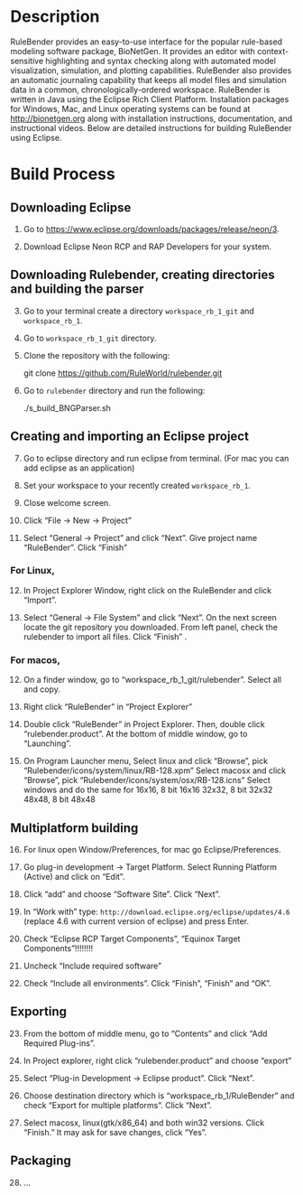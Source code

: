 # Description #
RuleBender provides an easy-to-use interface for the popular rule-based
modeling software package, BioNetGen. It provides an editor with
context-sensitive highlighting and syntax checking along with automated model
visualization, simulation, and plotting capabilities. RuleBender also provides
an automatic journaling capability that keeps all model files and simulation
data in a common, chronologically-ordered workspace. RuleBender is written in
Java using the Eclipse Rich Client Platform. Installation packages for Windows,
Mac, and Linux operating systems can be found at http://bionetgen.org along
with installation instructions, documentation, and instructional videos. Below
are detailed instructions for building RuleBender using Eclipse. 

# Build Process #

## Downloading Eclipse ##

1. Go to https://www.eclipse.org/downloads/packages/release/neon/3.

2. Download Eclipse Neon RCP and RAP Developers for your system. 

## Downloading Rulebender, creating directories and building the parser ##

3. Go to your terminal create a directory `workspace_rb_1_git` and
   `workspace_rb_1`. 

4. Go to `workspace_rb_1_git` directory. 

5. Clone the repository with the following:

    git clone https://github.com/RuleWorld/rulebender.git 

6. Go to `rulebender` directory and run the following: 

    ./s_build_BNGParser.sh 

## Creating and importing an Eclipse project ##

7. Go to eclipse directory and run eclipse from terminal. (For mac you can add
   eclipse as an application)

8. Set your workspace to your recently created `workspace_rb_1`.

9. Close welcome screen. 

10. Click “File -> New -> Project” 

11. Select “General -> Project” and click “Next”. Give project name
    “RuleBender”. Click “Finish”

### For Linux, ###

12. In Project Explorer Window, right click on the RuleBender and click
    “Import”. 

13. Select “General -> File System” and click “Next”. On the next screen locate
    the git repository you downloaded. From left panel, check the rulebender to
    import all files. Click “Finish” . 

### For macos, ###

12. On a finder window, go to “workspace_rb_1_git/rulebender”. Select all and
    copy. 

13. Right click “RuleBender” in “Project Explorer”

14. Double click “RuleBender” in Project Explorer. Then, double click
    “rulebender.product”. At the bottom of middle window, go to “Launching”. 

15. On Program Launcher menu, 
Select linux and click “Browse”, pick “Rulebender/icons/system/linux/RB-128.xpm”
Select macosx and click “Browse”, pick “Rulebender/icons/system/osx/RB-128.icns”
Select windows and do the same for
16x16, 8 bit
16x16
32x32, 8 bit
32x32
48x48, 8 bit
48x48

## Multiplatform building ##

16. For linux open Window/Preferences, for mac go Eclipse/Preferences. 

17. Go plug-in development -> Target Platform. Select Running Platform (Active)
    and click on “Edit”. 

18. Click “add” and choose “Software Site”. Click “Next”. 

19. In “Work with” type: `http://download.eclipse.org/eclipse/updates/4.6`
    (replace 4.6 with current version of eclipse) and press Enter. 

20. Check “Eclipse RCP Target Components”, “Equinox Target Components”!!!!!!!!

21. Uncheck “Include required software”

22. Check “Include all environments”. Click “Finish”, “Finish” and “OK”. 

## Exporting ##

23. From the bottom of middle menu, go to “Contents” and click “Add Required
    Plug-ins”. 

24. In Project explorer, right click “rulebender.product” and choose “export” 

25. Select “Plug-in Development -> Eclipse product”. Click “Next”. 

26. Choose destination directory which is “workspace_rb_1/RuleBender” and check
    “Export for multiple platforms”. Click “Next”. 

27. Select macosx, linux(gtk/x86_64) and both win32 versions. Click “Finish.”
    It may ask for save changes, click “Yes”.  

## Packaging ##

28. ...
